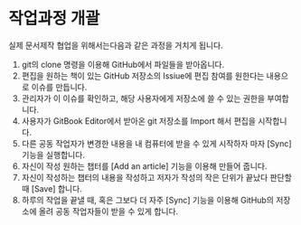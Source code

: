 # 작업과정 개괄

실제 문서제작 협업을 위해서는다음과 같은 과정을 거치게 됩니다.

1. git의 clone 명령을 이용해 GitHub에서 파일들을 받아옵니다.
2. 편집을 원하는 책이 있는 GitHub 저장소의 Issiue에 편집 참여를 원한다는 내용으로 이슈를 만듭니다.
3. 관리자가 이 이슈를 확인하고, 해당 사용자에게 저장소에 쓸 수 있는 권한을 부여합니다.
4. 사용자가 GitBook Editor에서 받아온 git 저장소를 Import 해서 편집을 시작합니다.
5. 다른 공동 작업자가 변경한 내용을 내 컴퓨터에 받을 수 있게 시작하자 마자 \[Sync\] 기능을 실행합니다.
6. 자신이 작성 원하는 챕터를 \[Add an article\] 기능을 이용해 만들어 줍니다.
7. 자신이 작성하는 챕터의 내용을 작성하고 저자가 작성의 작은 단위가 끝났다 판단할 때 \[Save\] 합니다.
8. 하루의 작업을 끝낼 때, 혹은 그보다 더 자주 \[Sync\] 기능을 이용해 GitHub의 저장소에 올려 공동 작업자들이 받을 수 있게 합니다.



